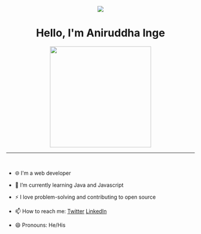 <p align="center">
  <img src="https://capsule-render.vercel.app/api?type=waving&color=gradient&height=90"/>
</p>

<p align='center'><h1 align = 'center'>Hello, I'm Aniruddha Inge </h1></p>

<p align='center'>
<img src="https://media.giphy.com/media/VdoIFLsMIlwzfKD520/giphy.gif" width="270" height="270" frameBorder="0" class="giphy-embed" allowFullScreen></img></p>
<hr>
<br>

- 🌐 I'm a web developer
- 🌱 I’m currently learning Java and Javascript
- ⚡ I love problem-solving and contributing to open source 

- 📫 How to reach me: [Twitter](https://twitter.com/AniruddhaInge)  [LinkedIn](https://www.linkedin.com/in/aniruddhainge/)
- 😄 Pronouns: He/His


